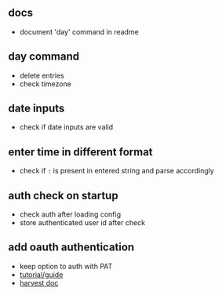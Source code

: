 ## docs

- document 'day' command in readme

## day command

- delete entries
- check timezone

## date inputs

- check if date inputs are valid

## enter time in different format

- check if `:` is present in entered string and parse accordingly

## auth check on startup

- check auth after loading config
- store authenticated user id after check

## add oauth authentication

- keep option to auth with PAT
- [tutorial/guide](https://thecodebarbarian.com/oauth-in-nodejs-cli-apps.html)
- [harvest doc](https://help.getharvest.com/api-v2/authentication-api/authentication/authentication/#for-client-side-applications)
